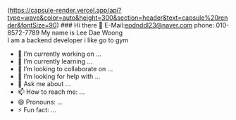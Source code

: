          
 (https://capsule-render.vercel.app/api?type=wave&color=auto&height=300&section=header&text=capsule%20render&fontSize=90)
         ### Hi there 👋                E-Mail:eodnddl23@naver.com    phone: 010-8572-7789
            My name is Lee Dae Woong           
            I am a backend developer
            i like go to gym


- 🔭 I’m currently working on ...
- 🌱 I’m currently learning ...
- 👯 I’m looking to collaborate on ...
- 🤔 I’m looking for help with ...
- 💬 Ask me about ...
- 📫 How to reach me: ...
- 😄 Pronouns: ...
- ⚡ Fun fact: ...

